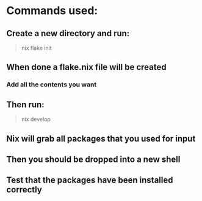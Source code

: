 # Commands used:
## Create a new directory and run:
> nix flake init

## When done a **flake.nix** file will be created 
### Add all the contents you want 
## Then run:
> nix develop

## Nix will grab all packages that you used for input 
## Then you should be dropped into a new shell 
## Test that the packages have been installed correctly 
